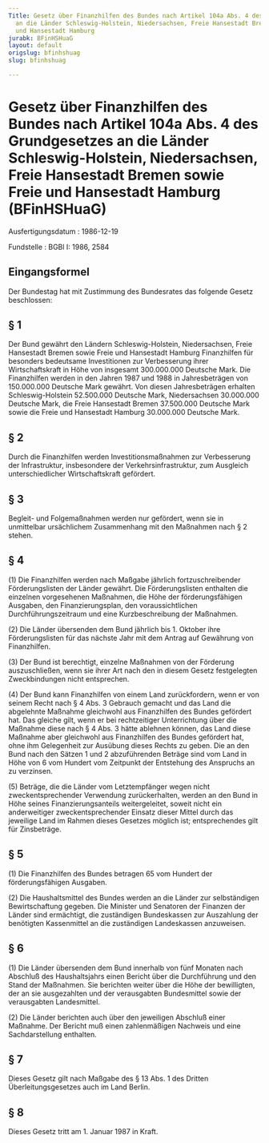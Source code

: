 ```yaml
---
Title: Gesetz über Finanzhilfen des Bundes nach Artikel 104a Abs. 4 des Grundgesetzes
  an die Länder Schleswig-Holstein, Niedersachsen, Freie Hansestadt Bremen sowie Freie
  und Hansestadt Hamburg
jurabk: BFinHSHuaG
layout: default
origslug: bfinhshuag
slug: bfinhshuag

---
```


# Gesetz über Finanzhilfen des Bundes nach Artikel 104a Abs. 4 des Grundgesetzes an die Länder Schleswig-Holstein, Niedersachsen, Freie Hansestadt Bremen sowie Freie und Hansestadt Hamburg (BFinHSHuaG)

Ausfertigungsdatum
:   1986-12-19

Fundstelle
:   BGBl I: 1986, 2584

## Eingangsformel

Der Bundestag hat mit Zustimmung des Bundesrates das folgende Gesetz
beschlossen:

## § 1

Der Bund gewährt den Ländern Schleswig-Holstein, Niedersachsen, Freie
Hansestadt Bremen sowie Freie und Hansestadt Hamburg Finanzhilfen für
besonders bedeutsame Investitionen zur Verbesserung ihrer
Wirtschaftskraft in Höhe von insgesamt 300.000.000 Deutsche Mark. Die
Finanzhilfen werden in den Jahren 1987 und 1988 in Jahresbeträgen von
150\.000.000 Deutsche Mark gewährt. Von diesen Jahresbeträgen erhalten
Schleswig-Holstein 52.500.000 Deutsche Mark, Niedersachsen 30.000.000
Deutsche Mark, die Freie Hansestadt Bremen 37.500.000 Deutsche Mark
sowie die Freie und Hansestadt Hamburg 30.000.000 Deutsche Mark.

## § 2

Durch die Finanzhilfen werden Investitionsmaßnahmen zur Verbesserung
der Infrastruktur, insbesondere der Verkehrsinfrastruktur, zum
Ausgleich unterschiedlicher Wirtschaftskraft gefördert.

## § 3

Begleit- und Folgemaßnahmen werden nur gefördert, wenn sie in
unmittelbar ursächlichem Zusammenhang mit den Maßnahmen nach § 2
stehen.

## § 4

(1) Die Finanzhilfen werden nach Maßgabe jährlich fortzuschreibender
Förderungslisten der Länder gewährt. Die Förderungslisten enthalten
die einzelnen vorgesehenen Maßnahmen, die Höhe der förderungsfähigen
Ausgaben, den Finanzierungsplan, den voraussichtlichen
Durchführungszeitraum und eine Kurzbeschreibung der Maßnahmen.

(2) Die Länder übersenden dem Bund jährlich bis 1. Oktober ihre
Förderungslisten für das nächste Jahr mit dem Antrag auf Gewährung von
Finanzhilfen.

(3) Der Bund ist berechtigt, einzelne Maßnahmen von der Förderung
auszuschließen, wenn sie ihrer Art nach den in diesem Gesetz
festgelegten Zweckbindungen nicht entsprechen.

(4) Der Bund kann Finanzhilfen von einem Land zurückfordern, wenn er
von seinem Recht nach § 4 Abs. 3 Gebrauch gemacht und das Land die
abgelehnte Maßnahme gleichwohl aus Finanzhilfen des Bundes gefördert
hat. Das gleiche gilt, wenn er bei rechtzeitiger Unterrichtung über
die Maßnahme diese nach § 4 Abs. 3 hätte ablehnen können, das Land
diese Maßnahme aber gleichwohl aus Finanzhilfen des Bundes gefördert
hat, ohne ihm Gelegenheit zur Ausübung dieses Rechts zu geben. Die an
den Bund nach den Sätzen 1 und 2 abzuführenden Beträge sind vom Land
in Höhe von 6 vom Hundert vom Zeitpunkt der Entstehung des Anspruchs
an zu verzinsen.

(5) Beträge, die die Länder vom Letztempfänger wegen nicht
zweckentsprechender Verwendung zurückerhalten, werden an den Bund in
Höhe seines Finanzierungsanteils weitergeleitet, soweit nicht ein
anderweitiger zweckentsprechender Einsatz dieser Mittel durch das
jeweilige Land im Rahmen dieses Gesetzes möglich ist; entsprechendes
gilt für Zinsbeträge.

## § 5

(1) Die Finanzhilfen des Bundes betragen 65 vom Hundert der
förderungsfähigen Ausgaben.

(2) Die Haushaltsmittel des Bundes werden an die Länder zur
selbständigen Bewirtschaftung gegeben. Die Minister und Senatoren der
Finanzen der Länder sind ermächtigt, die zuständigen Bundeskassen zur
Auszahlung der benötigten Kassenmittel an die zuständigen Landeskassen
anzuweisen.

## § 6

(1) Die Länder übersenden dem Bund innerhalb von fünf Monaten nach
Abschluß des Haushaltsjahrs einen Bericht über die Durchführung und
den Stand der Maßnahmen. Sie berichten weiter über die Höhe der
bewilligten, der an sie ausgezahlten und der verausgabten Bundesmittel
sowie der verausgabten Landesmittel.

(2) Die Länder berichten auch über den jeweiligen Abschluß einer
Maßnahme. Der Bericht muß einen zahlenmäßigen Nachweis und eine
Sachdarstellung enthalten.

## § 7

Dieses Gesetz gilt nach Maßgabe des § 13 Abs. 1 des Dritten
Überleitungsgesetzes auch im Land Berlin.

## § 8

Dieses Gesetz tritt am 1. Januar 1987 in Kraft.

